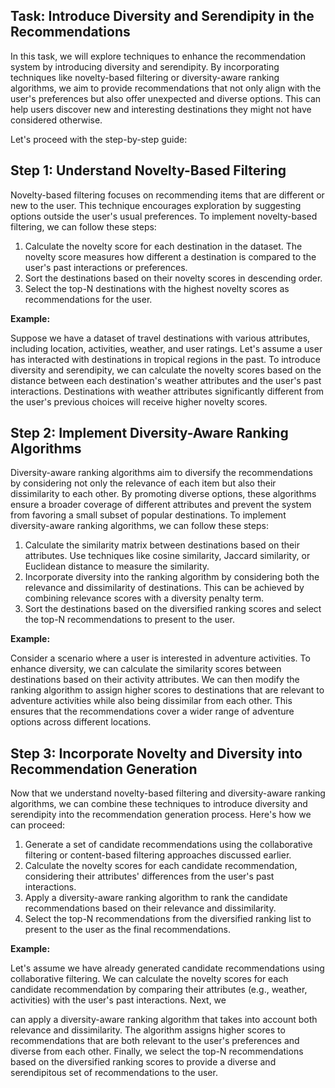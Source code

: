 

## Task: Introduce Diversity and Serendipity in the Recommendations

In this task, we will explore techniques to enhance the recommendation system by introducing diversity and serendipity. By incorporating techniques like novelty-based filtering or diversity-aware ranking algorithms, we aim to provide recommendations that not only align with the user's preferences but also offer unexpected and diverse options. This can help users discover new and interesting destinations they might not have considered otherwise.

Let's proceed with the step-by-step guide:

## Step 1: Understand Novelty-Based Filtering

Novelty-based filtering focuses on recommending items that are different or new to the user. This technique encourages exploration by suggesting options outside the user's usual preferences. To implement novelty-based filtering, we can follow these steps:

1. Calculate the novelty score for each destination in the dataset. The novelty score measures how different a destination is compared to the user's past interactions or preferences.
2. Sort the destinations based on their novelty scores in descending order.
3. Select the top-N destinations with the highest novelty scores as recommendations for the user.

**Example:**

Suppose we have a dataset of travel destinations with various attributes, including location, activities, weather, and user ratings. Let's assume a user has interacted with destinations in tropical regions in the past. To introduce diversity and serendipity, we can calculate the novelty scores based on the distance between each destination's weather attributes and the user's past interactions. Destinations with weather attributes significantly different from the user's previous choices will receive higher novelty scores.

## Step 2: Implement Diversity-Aware Ranking Algorithms

Diversity-aware ranking algorithms aim to diversify the recommendations by considering not only the relevance of each item but also their dissimilarity to each other. By promoting diverse options, these algorithms ensure a broader coverage of different attributes and prevent the system from favoring a small subset of popular destinations. To implement diversity-aware ranking algorithms, we can follow these steps:

1. Calculate the similarity matrix between destinations based on their attributes. Use techniques like cosine similarity, Jaccard similarity, or Euclidean distance to measure the similarity.
2. Incorporate diversity into the ranking algorithm by considering both the relevance and dissimilarity of destinations. This can be achieved by combining relevance scores with a diversity penalty term.
3. Sort the destinations based on the diversified ranking scores and select the top-N recommendations to present to the user.

**Example:**

Consider a scenario where a user is interested in adventure activities. To enhance diversity, we can calculate the similarity scores between destinations based on their activity attributes. We can then modify the ranking algorithm to assign higher scores to destinations that are relevant to adventure activities while also being dissimilar from each other. This ensures that the recommendations cover a wider range of adventure options across different locations.

## Step 3: Incorporate Novelty and Diversity into Recommendation Generation

Now that we understand novelty-based filtering and diversity-aware ranking algorithms, we can combine these techniques to introduce diversity and serendipity into the recommendation generation process. Here's how we can proceed:

1. Generate a set of candidate recommendations using the collaborative filtering or content-based filtering approaches discussed earlier.
2. Calculate the novelty scores for each candidate recommendation, considering their attributes' differences from the user's past interactions.
3. Apply a diversity-aware ranking algorithm to rank the candidate recommendations based on their relevance and dissimilarity.
4. Select the top-N recommendations from the diversified ranking list to present to the user as the final recommendations.

**Example:**

Let's assume we have already generated candidate recommendations using collaborative filtering. We can calculate the novelty scores for each candidate recommendation by comparing their attributes (e.g., weather, activities) with the user's past interactions. Next, we

can apply a diversity-aware ranking algorithm that takes into account both relevance and dissimilarity. The algorithm assigns higher scores to recommendations that are both relevant to the user's preferences and diverse from each other. Finally, we select the top-N recommendations based on the diversified ranking scores to provide a diverse and serendipitous set of recommendations to the user.